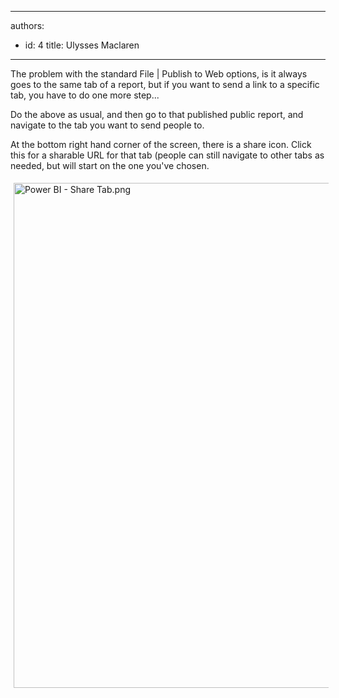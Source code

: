 

---
authors:
  - id: 4
    title: Ulysses Maclaren
---




<span class='intro'> The problem with the standard File | Publish to Web options, is it always goes​ to the same tab of a report, but if you want to send a link to a specific tab, you have to do one more step...<br> </span>

<p>Do the above as usual, and then go to that published public report, and navigate to the tab you want to send people to.&#160;</p><p>At the bottom right hand corner of the screen, there is a share icon. Click this for a sharable&#160;URL for that tab (people can still navigate to other tabs as needed, but will start on the one you've chosen.<br></p><dl class="ssw15-rteElement-ImageArea"><img src="/PublishingImages/Power%20BI%20-%20Share%20Tab.png" alt="Power BI - Share Tab.png" style="margin&#58;5px;width&#58;808px;" /></dl><p><br></p>


